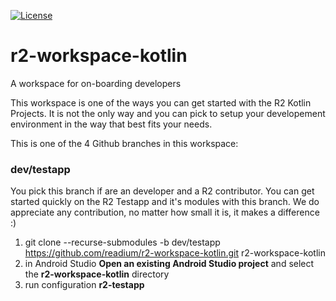 [![License](https://img.shields.io/badge/License-BSD%203--Clause-blue.svg)](/LICENSE)
# r2-workspace-kotlin
A workspace for on-boarding developers

This workspace is one of the ways you can get started with the R2 Kotlin Projects. It is not the only way and you can pick to setup your developement environment in the way that best fits your needs.

This is one of the 4 Github branches in this workspace:

### dev/testapp
You pick this branch if are an developer and a R2 contributor. You can get started quickly on the R2 Testapp and it's modules with this branch. We do appreciate any contribution, no matter how small it is, it makes a difference :) 

1. git clone --recurse-submodules -b dev/testapp https://github.com/readium/r2-workspace-kotlin.git r2-workspace-kotlin
2. in Android Studio **Open an existing Android Studio project** and select the **r2-workspace-kotlin** directory
3. run configuration **r2-testapp** 
